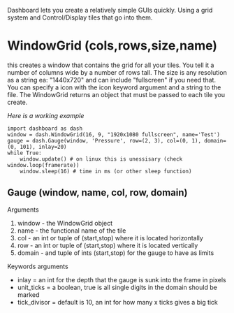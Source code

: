 Dashboard lets you create a relatively simple GUIs quickly.
Using a grid system and Control/Display tiles that go into them.

# WindowGrid (cols,rows,size,name)
this creates a window that contains the grid for all your tiles.
You tell it a number of columns wide by a number of rows tall.
The size is any resolution as a string ea: "1440x720" and can include "fullscreen" if you need that.
You can specify a icon with the icon keyword argument and a string to the file.
The WindowGrid returns an object that must be passed to each tile you create.

*Here is a working example*

    import dashboard as dash
    window = dash.WindowGrid(16, 9, "1920x1080 fullscreen", name='Test')
    gauge = dash.Gauge(window, 'Pressure', row=(2, 3), col=(0, 1), domain=(0, 101), inlay=20)
    while True:
        window.update() # on linux this is unessisary (check window.loop(framerate))
        window.sleep(16) # time in ms (or other sleep function)
    
## Gauge (window, name, col, row, domain)

Arguments
1. window - the WindowGrid object
2. name - the functional name of the tile
3. col - an int or tuple of (start,stop) where it is located horizontally
4. row - an int or tuple of (start,stop) where it is located vertically
5. domain - and tuple of ints (start,stop) for the gauge to have as limits

Keywords arguments
* inlay = an int for the depth that the gauge is sunk into the frame in pixels
* unit_ticks = a boolean, true is all single digits in the domain should be marked
* tick_divisor = default is 10, an int for how many x ticks gives a big tick
